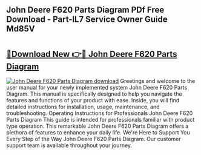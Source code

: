 ## John Deere F620 Parts Diagram PDf Free Download - Part-lL7 Service Owner Guide Md85V

# <h2><a href="http://dfj9qx.blite.top/?on=John+Deere+F620+Parts+Diagram">🔗Download New 👉🔴 John Deere F620 Parts Diagram</a></h2>

[![John Deere F620 Parts Diagram download](https://i.imgur.com/lujVjoI.png)](http://dfj9qx.blite.top/?on=John+Deere+F620+Parts+Diagram)
Greetings and welcome to the user manual for your newly implemented system John Deere F620 Parts Diagram. This manual is specifically designed to help you navigate the features and functions of your product with ease. Inside, you will find detailed instructions for installation, usage, maintenance, and troubleshooting. Operating Instructions for Professionals John Deere F620 Parts Diagram This guide is intended for professionals familiar with product type operation. This remarkable John Deere F620 Parts Diagram offers a plethora of features to enhance your daily life. We're Here to Support You Every Step of the Way John Deere F620 Parts Diagram. Our customer support team is available throughout your journey.

